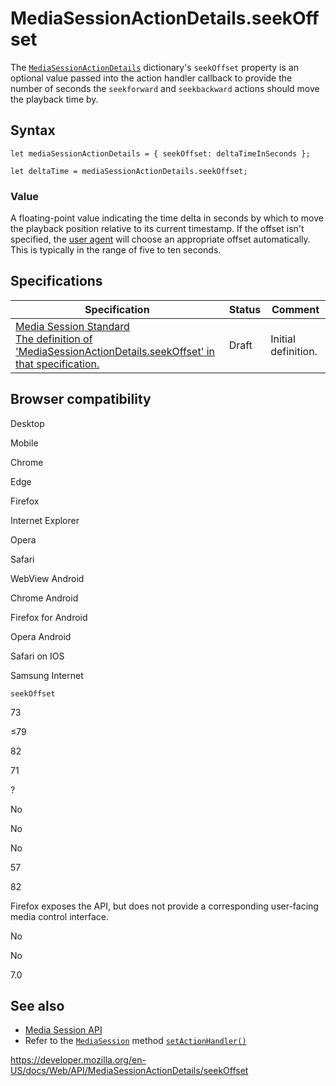 # MediaSessionActionDetails.seekOffset

The [`MediaSessionActionDetails`](../mediasessionactiondetails) dictionary's `seekOffset` property is an optional value passed into the action handler callback to provide the number of seconds the `seekforward` and `seekbackward` actions should move the playback time by.

## Syntax

    let mediaSessionActionDetails = { seekOffset: deltaTimeInSeconds };

    let deltaTime = mediaSessionActionDetails.seekOffset;

### Value

A floating-point value indicating the time delta in seconds by which to move the playback position relative to its current timestamp. If the offset isn't specified, the [user agent](https://developer.mozilla.org/en-US/docs/Glossary/User_agent) will choose an appropriate offset automatically. This is typically in the range of five to ten seconds.

## Specifications

<table><thead><tr class="header"><th>Specification</th><th>Status</th><th>Comment</th></tr></thead><tbody><tr class="odd"><td><a href="https://w3c.github.io/mediasession/#dom-mediasessionactiondetails-seekoffset">Media Session Standard<br />
<span class="small">The definition of 'MediaSessionActionDetails.seekOffset' in that specification.</span></a></td><td><span class="spec-draft">Draft</span></td><td>Initial definition.</td></tr></tbody></table>

## Browser compatibility

Desktop

Mobile

Chrome

Edge

Firefox

Internet Explorer

Opera

Safari

WebView Android

Chrome Android

Firefox for Android

Opera Android

Safari on IOS

Samsung Internet

`seekOffset`

73

≤79

82

71

?

No

No

No

57

82

Firefox exposes the API, but does not provide a corresponding user-facing media control interface.

No

No

7.0

## See also

- [Media Session API](../media_session_api)
- Refer to the [`MediaSession`](../mediasession) method [`setActionHandler()`](../mediasession/setactionhandler)

<a href="https://developer.mozilla.org/en-US/docs/Web/API/MediaSessionActionDetails/seekOffset" class="_attribution-link">https://developer.mozilla.org/en-US/docs/Web/API/MediaSessionActionDetails/seekOffset</a>
